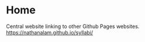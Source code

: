 # Home
Central website linking to other Github Pages websites.
https://nathanalam.github.io/syllabi/ 
